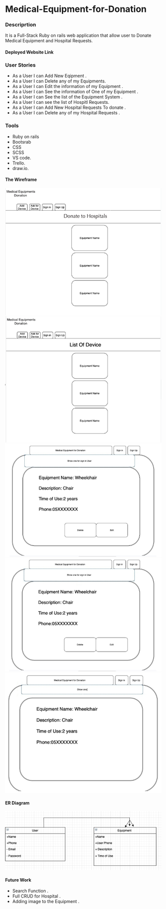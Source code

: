 # Medical-Equipment-for-Donation

### Descriprtion 
It is a Full-Stack Ruby on rails web application that allow user to Donate Medical Equipment and Hospital Requests.

####  Deployed Website Link




### User Stories 
- As a User I can Add New Eqipment .
- As a User I can Delete any of my Equipments. 
- As a User I can Edit the information of my Equipment .
- As a User I can See the information of One of my Equipment .
- As a User I can See the list of the Equipment System .
- As a User I can see the list of Hospitl Requests.
- As a User I can Add New Hospital Requests To donate .
- As a User I can Delete any of my Hospital Requests . 


### Tools 
- Ruby on rails 
- Bootsrab 
- CSS
- SCSS
- VS code.
- Trello.
- draw.io.





#### The Wireframe 
![Wireframe](5.png)
![Wireframe](4.png)
![Wireframe](1.png)
![Wireframe](2.png)
![Wireframe](3.png)




#### ER Diagram 


![Wireframe](6.png)


#### Future Work 

- Search Function .
- Full CRUD for Hospital .
- Adding image to the Equipment .
  
